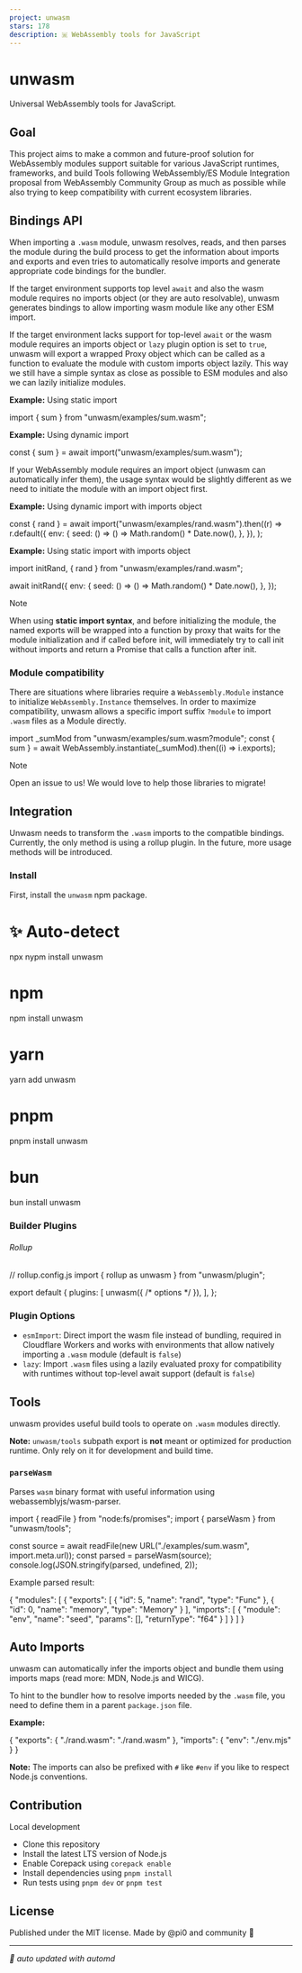 ```yaml
---
project: unwasm
stars: 178
description: 🇼 WebAssembly tools for JavaScript
---
```


unwasm
======

Universal WebAssembly tools for JavaScript.

Goal
----

This project aims to make a common and future-proof solution for WebAssembly modules support suitable for various JavaScript runtimes, frameworks, and build Tools following WebAssembly/ES Module Integration proposal from WebAssembly Community Group as much as possible while also trying to keep compatibility with current ecosystem libraries.

Bindings API
------------

When importing a `.wasm` module, unwasm resolves, reads, and then parses the module during the build process to get the information about imports and exports and even tries to automatically resolve imports and generate appropriate code bindings for the bundler.

If the target environment supports top level `await` and also the wasm module requires no imports object (or they are auto resolvable), unwasm generates bindings to allow importing wasm module like any other ESM import.

If the target environment lacks support for top-level `await` or the wasm module requires an imports object or `lazy` plugin option is set to `true`, unwasm will export a wrapped Proxy object which can be called as a function to evaluate the module with custom imports object lazily. This way we still have a simple syntax as close as possible to ESM modules and also we can lazily initialize modules.

**Example:** Using static import

import { sum } from "unwasm/examples/sum.wasm";

**Example:** Using dynamic import

const { sum } \= await import("unwasm/examples/sum.wasm");

If your WebAssembly module requires an import object (unwasm can automatically infer them), the usage syntax would be slightly different as we need to initiate the module with an import object first.

**Example:** Using dynamic import with imports object

const { rand } \= await import("unwasm/examples/rand.wasm").then((r) \=>
  r.default({
    env: {
      seed: () \=> () \=> Math.random() \* Date.now(),
    },
  }),
);

**Example:** Using static import with imports object

import initRand, { rand } from "unwasm/examples/rand.wasm";

await initRand({
  env: {
    seed: () \=> () \=> Math.random() \* Date.now(),
  },
});

Note

When using **static import syntax**, and before initializing the module, the named exports will be wrapped into a function by proxy that waits for the module initialization and if called before init, will immediately try to call init without imports and return a Promise that calls a function after init.

### Module compatibility

There are situations where libraries require a `WebAssembly.Module` instance to initialize `WebAssembly.Instance` themselves. In order to maximize compatibility, unwasm allows a specific import suffix `?module` to import `.wasm` files as a Module directly.

import \_sumMod from "unwasm/examples/sum.wasm?module";
const { sum } \= await WebAssembly.instantiate(\_sumMod).then((i) \=> i.exports);

Note

Open an issue to us! We would love to help those libraries to migrate!

Integration
-----------

Unwasm needs to transform the `.wasm` imports to the compatible bindings. Currently, the only method is using a rollup plugin. In the future, more usage methods will be introduced.

### Install

First, install the `unwasm` npm package.

# ✨ Auto-detect
npx nypm install unwasm

# npm
npm install unwasm

# yarn
yarn add unwasm

# pnpm
pnpm install unwasm

# bun
bun install unwasm

### Builder Plugins

###### Rollup

// rollup.config.js
import { rollup as unwasm } from "unwasm/plugin";

export default {
  plugins: \[
    unwasm({
      /\* options \*/
    }),
  \],
};

### Plugin Options

-   `esmImport`: Direct import the wasm file instead of bundling, required in Cloudflare Workers and works with environments that allow natively importing a `.wasm` module (default is `false`)
-   `lazy`: Import `.wasm` files using a lazily evaluated proxy for compatibility with runtimes without top-level await support (default is `false`)

Tools
-----

unwasm provides useful build tools to operate on `.wasm` modules directly.

**Note:** `unwasm/tools` subpath export is **not** meant or optimized for production runtime. Only rely on it for development and build time.

### `parseWasm`

Parses `wasm` binary format with useful information using webassemblyjs/wasm-parser.

import { readFile } from "node:fs/promises";
import { parseWasm } from "unwasm/tools";

const source \= await readFile(new URL("./examples/sum.wasm", import.meta.url));
const parsed \= parseWasm(source);
console.log(JSON.stringify(parsed, undefined, 2));

Example parsed result:

{
  "modules": \[
    {
      "exports": \[
        {
          "id": 5,
          "name": "rand",
          "type": "Func"
        },
        {
          "id": 0,
          "name": "memory",
          "type": "Memory"
        }
      \],
      "imports": \[
        {
          "module": "env",
          "name": "seed",
          "params": \[\],
          "returnType": "f64"
        }
      \]
    }
  \]
}

Auto Imports
------------

unwasm can automatically infer the imports object and bundle them using imports maps (read more: MDN, Node.js and WICG).

To hint to the bundler how to resolve imports needed by the `.wasm` file, you need to define them in a parent `package.json` file.

**Example:**

{
  "exports": {
    "./rand.wasm": "./rand.wasm"
  },
  "imports": {
    "env": "./env.mjs"
  }
}

**Note:** The imports can also be prefixed with `#` like `#env` if you like to respect Node.js conventions.

Contribution
------------

Local development

-   Clone this repository
-   Install the latest LTS version of Node.js
-   Enable Corepack using `corepack enable`
-   Install dependencies using `pnpm install`
-   Run tests using `pnpm dev` or `pnpm test`

License
-------

Published under the MIT license. Made by @pi0 and community 💛  
  

* * *

_🤖 auto updated with automd_
